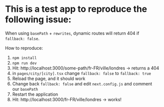 # This is a test app to reproduce the following issue:

When using `basePath` + `rewrites`, dynamic routes will return 404 if `fallback: false`.

How to reproduce:

1. `npm install`
2. `npm run dev`
3. Hit: http://localhost:3000/some-path/fr-FR/ville/londres -> returns a 404
4. in `pages/city/[city].tsx` change `fallback: false` to `fallback: true`
5. Reload the page, and it should work
6. Change back `fallback: false` and edit `next.config.js` and comment our `basePath`
7. Restart the application
8. Hit: http://localhost:3000/fr-FR/ville/londres -> works!
